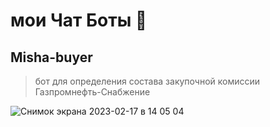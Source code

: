 # мои Чат Боты 🤖

## Misha-buyer
> бот для определения состава закупочной комиссии Газпромнефть-Снабжение

![Снимок экрана 2023-02-17 в 14 05 04](https://user-images.githubusercontent.com/68919777/219632763-34979291-9050-45c0-8c12-ff177c9365ab.png)
